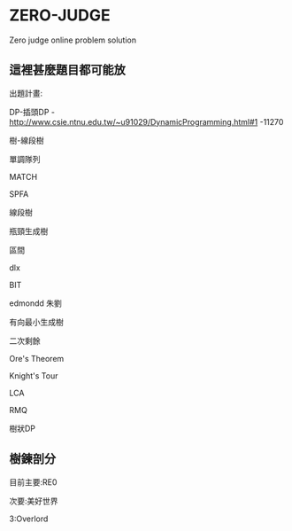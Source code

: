 # ZERO-JUDGE
Zero judge online problem solution

這裡甚麼題目都可能放
---------------------------
出題計畫: 

DP-插頭DP -http://www.csie.ntnu.edu.tw/~u91029/DynamicProgramming.html#1
-11270

樹-線段樹

單調隊列 

MATCH

SPFA

線段樹

瓶頸生成樹

區間

dlx

BIT

edmondd 朱劉 

有向最小生成樹

二次剩餘

Ore's Theorem

Knight's Tour

LCA

RMQ

樹狀DP

樹鍊剖分
-------------------------
目前主要:RE0

次要:美好世界

3:Overlord
